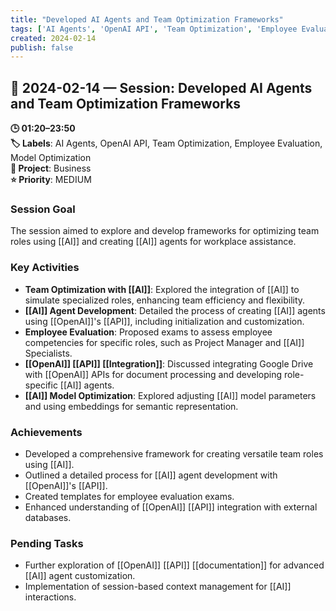 ```yaml
---
title: "Developed AI Agents and Team Optimization Frameworks"
tags: ['AI Agents', 'OpenAI API', 'Team Optimization', 'Employee Evaluation', 'Model Optimization']
created: 2024-02-14
publish: false
---
```


## 📅 2024-02-14 — Session: Developed AI Agents and Team Optimization Frameworks

**🕒 01:20–23:50**  
**🏷️ Labels**: AI Agents, OpenAI API, Team Optimization, Employee Evaluation, Model Optimization  
**📂 Project**: Business  
**⭐ Priority**: MEDIUM  


### Session Goal
The session aimed to explore and develop frameworks for optimizing team roles using [[AI]] and creating [[AI]] agents for workplace assistance.

### Key Activities
- **Team Optimization with [[AI]]**: Explored the integration of [[AI]] to simulate specialized roles, enhancing team efficiency and flexibility.
- **[[AI]] Agent Development**: Detailed the process of creating [[AI]] agents using [[OpenAI]]'s [[API]], including initialization and customization.
- **Employee Evaluation**: Proposed exams to assess employee competencies for specific roles, such as Project Manager and [[AI]] Specialists.
- **[[OpenAI]] [[API]] [[Integration]]**: Discussed integrating Google Drive with [[OpenAI]] APIs for document processing and developing role-specific [[AI]] agents.
- **[[AI]] Model Optimization**: Explored adjusting [[AI]] model parameters and using embeddings for semantic representation.

### Achievements
- Developed a comprehensive framework for creating versatile team roles using [[AI]].
- Outlined a detailed process for [[AI]] agent development with [[OpenAI]]'s [[API]].
- Created templates for employee evaluation exams.
- Enhanced understanding of [[OpenAI]] [[API]] integration with external databases.

### Pending Tasks
- Further exploration of [[OpenAI]] [[API]] [[documentation]] for advanced [[AI]] agent customization.
- Implementation of session-based context management for [[AI]] interactions.
